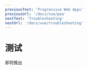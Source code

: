 ```yaml
---
previousText: 'Progressive Web Apps'
previousUrl: '/docs/vue/pwa'
nextText: 'Troubleshooting'
nextUrl: '/docs/vue/troubleshooting'
---
```


# 测试

即将推出